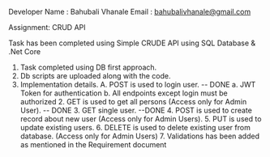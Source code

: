 Developer Name : Bahubali Vhanale
Email : bahubalivhanale@gmail.com

Assignment: CRUD API

Task has been completed using Simple CRUDE API using SQL Database & .Net Core

1. Task completed using DB first approach.
2. Db scripts are uploaded along with the code.
3. Implementation details.
   A.	POST is used to login user.  -- DONE
          a.	JWT Token for authentication
          b.	All endpoints except login must be authorized
   2.	GET is used to get all persons (Access only for Admin User).  -- DONE
   3. GET single user. --DONE
   4. POST is used to create record about new user (Access only for Admin Users).
   5. PUT is used to update existing users.
   6.	DELETE is used to delete existing user from database. (Access only for Admin Users)
   7.	Validations has been added as mentioned in the Requirement document
      





